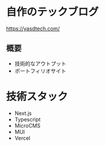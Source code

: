 # 自作のテックブログ
https://yasdtech.com/

## 概要
- 技術的なアウトプット
- ポートフィリオサイト

# 技術スタック
- Next.js
- Typescript
- MicroCMS
- MUI
- Vercel
